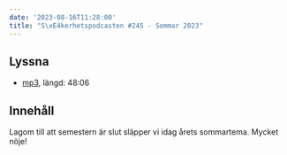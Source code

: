 ```yaml
---
date: '2023-08-16T11:28:00'
title: "S\xE4kerhetspodcasten #245 - Sommar 2023"
---
```

## Lyssna
* [mp3](https://traffic.libsyn.com/secure/sakerhetspodcasten/2023-07-19_Sommar.mp3?dest-id=117848), längd: 48:06

## Innehåll
Lagom till att semestern är slut släpper vi idag årets sommartema. Mycket nöje!

